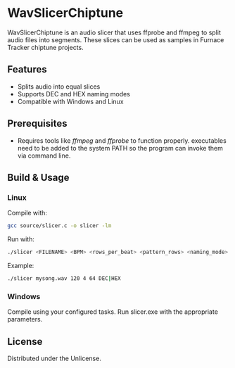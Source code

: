 # WavSlicerChiptune

WavSlicerChiptune is an audio slicer that uses ffprobe and ffmpeg to split audio files into segments. These slices can be used as samples in Furnace Tracker chiptune projects.

## Features
- Splits audio into equal slices
- Supports DEC and HEX naming modes
- Compatible with Windows and Linux

## Prerequisites
- Requires tools like *ffmpeg* and *ffprobe* to function properly.
  executables need to be added to the system PATH so the program can invoke them via command line.

## Build & Usage

### Linux
Compile with:
```sh
gcc source/slicer.c -o slicer -lm
```
Run with:
```sh
./slicer <FILENAME> <BPM> <rows_per_beat> <pattern_rows> <naming_mode>
```
Example: 
```sh
./slicer mysong.wav 120 4 64 DEC|HEX
```

### Windows
Compile using your configured tasks. Run slicer.exe with the appropriate parameters.

## License
Distributed under the Unlicense.

